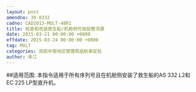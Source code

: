 ```yaml
---
layout: post
amendno: 39-8332
cadno: CAD2013-MULT-48R1
title: 检查和改装救生船/机舱侧可抛投整流罩
date: 2015-03-21 00:00:00 +0800
effdate: 2015-03-24 00:00:00 +0800
tag: MULT
categories: 民航中南地区管理局适航审定处
author: 朱江
---
```


##适用范围:
本指令适用于所有序列号且在机舱侧安装了救生船的AS 332 L2和EC 225 LP型直升机。

